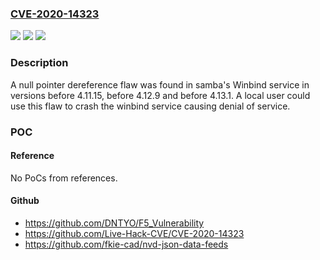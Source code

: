 ### [CVE-2020-14323](https://cve.mitre.org/cgi-bin/cvename.cgi?name=CVE-2020-14323)
![](https://img.shields.io/static/v1?label=Product&message=Samba&color=blue)
![](https://img.shields.io/static/v1?label=Version&message=All%20samba%20versions%20before%204.11.15%2C%20before%204.12.9%20and%20before%204.13.1%20&color=brightgreen)
![](https://img.shields.io/static/v1?label=Vulnerability&message=CWE-170&color=brightgreen)

### Description

A null pointer dereference flaw was found in samba's Winbind service in versions before 4.11.15, before 4.12.9 and before 4.13.1. A local user could use this flaw to crash the winbind service causing denial of service.

### POC

#### Reference
No PoCs from references.

#### Github
- https://github.com/DNTYO/F5_Vulnerability
- https://github.com/Live-Hack-CVE/CVE-2020-14323
- https://github.com/fkie-cad/nvd-json-data-feeds

